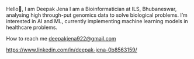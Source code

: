 Hello👋, I am Deepak Jena
I am a Bioinformatician at ILS, Bhubaneswar, analysing high through-put genomics data to solve biological problems.
I’m interested in AI and ML, currently implementing machine learning models in healthcare problems.

How to reach me deepakjena922@gmail.com

https://www.linkedin.com/in/deepak-jena-0b8563159/
